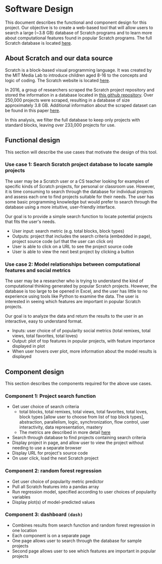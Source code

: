 # Software Design

This document describes the functional and component design for this project. Our objective is to create a web-based tool that will allow users to search a large (~3.8 GB) database of Scratch programs and to learn more about computational features found in popular Scratch programs. The full Scratch database is located [here](https://github.com/TUDelftScratchLab/ScratchDataset).

## About Scratch and our data source
Scratch is a block-based visual programming language. It was created by the MIT Media Lab to introduce children aged 8-16 to the concepts and logic of coding. The Scratch website is located [here](https://scratch.mit.edu).

In 2016, a group of researchers scraped the Scratch project repository and stored the information in a database located in [this github repository](https://github.com/TUDelftScratchLab/ScratchDataset). 
Over 250,000 projects were scraped, resulting in a database of size approximately 3.8 GB.
Additional information about the scraped dataset can be found in this paper [here](https://www.computer.org/csdl/pds/api/csdl/proceedings/download-article/12OmNzUPptD/pdf).

In this analysis, we filter the full database to keep only projects with standard blocks, leaving over 233,000 projects for use. 

## Functional design

This section will describe the use cases that motivate the design of this tool. 

### Use case 1: Search Scratch project database to locate sample projects
The user may be a Scratch user or a CS teacher looking for examples of specific kinds of Scratch projects, for personal or classroom use. However, it is time consuming to search through the database for individual projects and assess each one to find projects suitable for their needs. The user has some basic programming knowledge but would prefer to search through the database using a more intuitive, user-friendly interface. 

Our goal is to provide a simple search function to locate potential projects that fits the user's needs.
- User input: search metric (e.g. total blocks, block types)
- Outputs: project that includes the search criteria (embedded in page), project source code (url that the user can click on)
- User is able to click on a URL to see the project source code
- User is able to view the next best project by clicking a button

### Use case 2: Model relationships between computational features and social metrics
The user may be a researcher who is trying to understand the kind of computational thinking generated by popular Scratch projects. However, the database is too large to be opened in Excel, and the user has little to no experience using tools like Python to examine the data. The user is interested in seeing which features are important in popular Scratch projects. 

Our goal is to analyze the data and return the results to the user in an interactive, easy to understand format.
- Inputs: user choice of of popularity social metrics (total remixes, total views, total favorites, total loves)
- Output: plot of top features in popular projects, with feature importance displayed in plot 
- When user hovers over plot, more information about the model results is displayed


## Component design

This section describes the components required for the above use cases.

### Component 1: Project search function
- Get user choice of search criteria
    - total blocks, total remixes, total views, total favorites, total loves, block types [allow user to choose from list of top block types], abstraction, parallelism, logic, synchronization, flow control, user interactivity, data representation, mastery
    - The metrics are described in more detail [here](https://www.computer.org/csdl/pds/api/csdl/proceedings/download-article/12OmNzUPptD/pdf) 
- Search through database to find projects containing search criteria
- Display project in page, and allow user to view the project without needing to use a separate browser
- Display URL for project's source code
- On user click, load the next Scratch project 

### Component 2: random forest regression
- Get user choice of popularity metric predictor 
- Pull all Scratch features into a pandas array
- Run regression model, specified according to user choices of popularity variables
- Display plot(s) of model-predicted values

### Component 3: dashboard `(dash)`
- Combines results from search function and random forest regression in one location
- Each component is on a separate page
- One page allows user to search through the database for sample projects
- Second page allows user to see which features are important in popular projects
